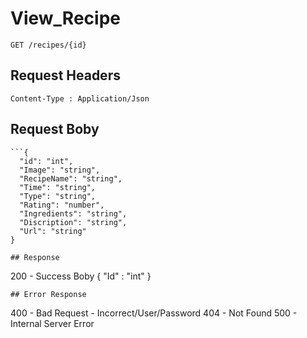 # View_Recipe
```
GET /recipes/{id}

```

##  Request Headers
```
Content-Type : Application/Json

```
## Request Boby
```
```{
  "id": "int",
  "Image": "string",
  "RecipeName": "string",
  "Time": "string",
  "Type": "string",
  "Rating": "number",
  "Ingredients": "string",
  "Discription": "string",
  "Url": "string"
}

## Response
```
200 - Success
Boby
{
"Id" : "int"
}

```
## Error Response
```
400 - Bad Request - Incorrect/User/Password
404 - Not Found
500 - Internal Server Error
```
